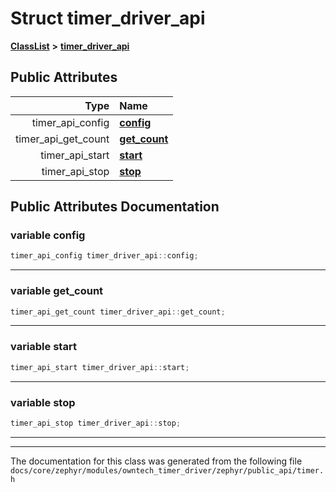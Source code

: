 

# Struct timer\_driver\_api



[**ClassList**](annotated.md) **>** [**timer\_driver\_api**](structtimer__driver__api.md)


























## Public Attributes

| Type | Name |
| ---: | :--- |
|  timer\_api\_config | [**config**](#variable-config)  <br> |
|  timer\_api\_get\_count | [**get\_count**](#variable-get_count)  <br> |
|  timer\_api\_start | [**start**](#variable-start)  <br> |
|  timer\_api\_stop | [**stop**](#variable-stop)  <br> |












































## Public Attributes Documentation




### variable config 

```C++
timer_api_config timer_driver_api::config;
```




<hr>



### variable get\_count 

```C++
timer_api_get_count timer_driver_api::get_count;
```




<hr>



### variable start 

```C++
timer_api_start timer_driver_api::start;
```




<hr>



### variable stop 

```C++
timer_api_stop timer_driver_api::stop;
```




<hr>

------------------------------
The documentation for this class was generated from the following file `docs/core/zephyr/modules/owntech_timer_driver/zephyr/public_api/timer.h`

